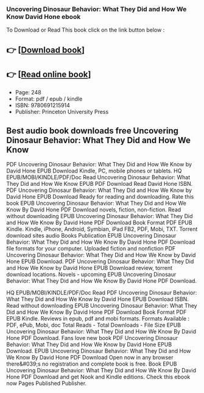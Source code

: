 ### Uncovering Dinosaur Behavior: What They Did and How We Know David Hone ebook

To Download or Read This book click on the link button below :

## 👉  [**[Download book](http://filesbooks.info/download.php?group=book&from=github.com&id=721167&lnk=1081 "Download book")**]

## 👉  [**[Read online book](http://filesbooks.info/download.php?group=book&from=github.com&id=721167&lnk=1081 "Read online book")**]


* Page: 248
* Format: pdf / epub / kindle
* ISBN: 9780691215914
* Publisher: Princeton University Press



## Best audio book downloads free Uncovering Dinosaur Behavior: What They Did and How We Know


PDF Uncovering Dinosaur Behavior: What They Did and How We Know by David Hone EPUB Download Kindle, PC, mobile phones or tablets. HQ EPUB/MOBI/KINDLE/PDF/Doc Read Uncovering Dinosaur Behavior: What They Did and How We Know EPUB PDF Download Read David Hone ISBN. PDF Uncovering Dinosaur Behavior: What They Did and How We Know by David Hone EPUB Download Ready for reading and downloading. Rate this book EPUB Uncovering Dinosaur Behavior: What They Did and How We Know By David Hone PDF Download novels, fiction, non-fiction. Read without downloading EPUB Uncovering Dinosaur Behavior: What They Did and How We Know By David Hone PDF Download Book Format PDF EPUB Kindle. Kindle, iPhone, Android, Symbian, iPad FB2, PDF, Mobi, TXT. Torrent download sites audio Books Publication EPUB Uncovering Dinosaur Behavior: What They Did and How We Know By David Hone PDF Download file formats for your computer. Uploaded fiction and nonfiction PDF Uncovering Dinosaur Behavior: What They Did and How We Know by David Hone EPUB Download. PDF Uncovering Dinosaur Behavior: What They Did and How We Know by David Hone EPUB Download review, torrent download locations. Novels - upcoming EPUB Uncovering Dinosaur Behavior: What They Did and How We Know By David Hone PDF Download.

HQ EPUB/MOBI/KINDLE/PDF/Doc Read PDF Uncovering Dinosaur Behavior: What They Did and How We Know by David Hone EPUB Download ISBN. Read without downloading EPUB Uncovering Dinosaur Behavior: What They Did and How We Know By David Hone PDF Download Book Format PDF EPUB Kindle. Reviews in epub, pdf and mobi formats. Formats Available : PDF, ePub, Mobi, doc Total Reads - Total Downloads - File Size EPUB Uncovering Dinosaur Behavior: What They Did and How We Know By David Hone PDF Download. Fans love new book PDF Uncovering Dinosaur Behavior: What They Did and How We Know by David Hone EPUB Download. EPUB Uncovering Dinosaur Behavior: What They Did and How We Know By David Hone PDF Download Open now in any browser there&amp;#039;s no registration and complete book is free. Book EPUB Uncovering Dinosaur Behavior: What They Did and How We Know By David Hone PDF Download and get Nook and Kindle editions. Check this ebook now Pages Published Publisher.





